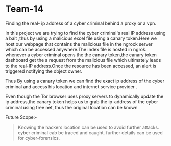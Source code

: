 # Team-14
Finding the real- ip address of a cyber criminal behind a proxy or a vpn. 

In this project we are trying to find the cyber criminal's real IP address using a bait ,thus by using a malicious excel file using a  canary token.Here we host our webpage that contains the  malicious file in the ngrock server which can be accessed anywhere.The index file is hosted in ngrok. 
whenever a cyber criminal opens the the canary token,the canary token dashboard get the a request from the malicious file which ultimately leads to the real-IP address.Once the resource has been accessed, an alert is triggered notifying the object owner.

Thus By using a canary token we can find the exact ip address of the cyber criminal and access his location and internet service provider .

Even though the Tor browser uses proxy servers to dynamically update the ip address,the canary token helps us to grab the ip-address of the cyber criminal using free net, thus the original location can be known

Future Scope:-
> Knowing the hackers location can be used to avoid further attacks.
> cyber criminal cab be traced and caught.
>further details can be used for cyber-forensics.